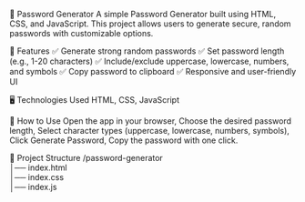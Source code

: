 🔐 Password Generator
A simple Password Generator built using HTML, CSS, and JavaScript. This project allows users to generate secure, random passwords with customizable options.

🚀 Features
✅ Generate strong random passwords
✅ Set password length (e.g., 1-20 characters)
✅ Include/exclude uppercase, lowercase, numbers, and symbols
✅ Copy password to clipboard
✅ Responsive and user-friendly UI

🖥️ Technologies Used
HTML,
CSS,
JavaScript

🎯 How to Use
Open the app in your browser,
Choose the desired password length,
Select character types (uppercase, lowercase, numbers, symbols),
Click Generate Password,
Copy the password with one click.

📂 Project Structure
/password-generator  
│── index.html  
│── index.css  
│── index.js  
